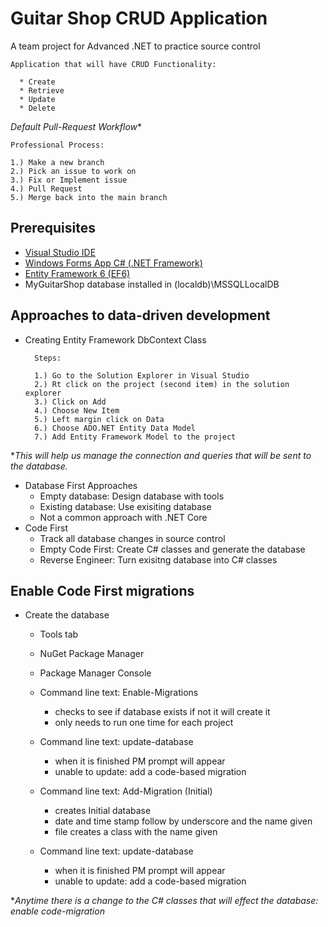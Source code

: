 # Guitar Shop CRUD Application
A team project for Advanced .NET to practice source control

    Application that will have CRUD Functionality: 

      * Create
      * Retrieve
      * Update
      * Delete
    
    
*Default Pull-Request Workflow**

    Professional Process:
    
    1.) Make a new branch
    2.) Pick an issue to work on
    3.) Fix or Implement issue
    4.) Pull Request
    5.) Merge back into the main branch
    
## Prerequisites 

- [Visual Studio IDE](https://visualstudio.microsoft.com/)
- [Windows Forms App C# (.NET Framework)](https://docs.microsoft.com/en-us/visualstudio/ide/create-csharp-winform-visual-studio?view=vs-2019)
- [Entity Framework 6 (EF6)](https://docs.microsoft.com/en-us/ef/ef6/)
- MyGuitarShop database installed in (localdb)\MSSQLLocalDB


        
## Approaches to data-driven development

- Creating Entity Framework DbContext Class

        Steps:

        1.) Go to the Solution Explorer in Visual Studio
        2.) Rt click on the project (second item) in the solution explorer
        3.) Click on Add
        4.) Choose New Item
        5.) Left margin click on Data
        6.) Choose ADO.NET Entity Data Model
        7.) Add Entity Framework Model to the project

**This will help us manage the connection and queries that will be sent to the database.*

- Database First Approaches
    - Empty database: Design database with tools
    - Existing database: Use exisiting database
    - Not a common approach with .NET Core
- Code First
    - Track all database changes in source control
    - Empty Code First: Create C# classes and generate the database
    - Reverse Engineer: Turn exisitng database into C# classes

## Enable Code First migrations

- Create the database
    - Tools tab
    - NuGet Package Manager
    - Package Manager Console

    - Command line text: Enable-Migrations 
          
        - checks to see if database exists if not it will create it
        - only needs to run one time for each project
        
    - Command line text: update-database
        
        - when it is finished PM prompt will appear
        - unable to update: add a code-based migration

    - Command line text: Add-Migration (Initial)
        
        - creates Initial database
        - date and time stamp follow by underscore and the name given
        - file creates a class with the name given
        
    - Command line text: update-database

       - when it is finished PM prompt will appear
       - unable to update: add a code-based migration
        
**Anytime there is a change to the C# classes that will effect the database: enable code-migration*
